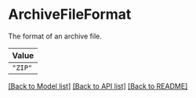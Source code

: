 # ArchiveFileFormat

The format of an archive file.


| **Value** |
| --------- |
| `"ZIP"` |


[[Back to Model list]](../../../README.md#models-v2-link) [[Back to API list]](../../../README.md#apis-v2-link) [[Back to README]](../../../README.md)
